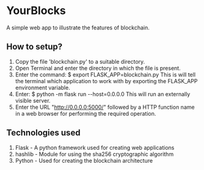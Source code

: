 # YourBlocks
A simple web app to illustrate the features of blockchain.

## How to setup?
1. Copy the file 'blockchain.py' to a suitable directory.
2. Open Terminal and enter the directory in which the file is present. 
3. Enter the command: $ export FLASK_APP=blockchain.py This is will tell the terminal which application to work with by exporting
   the FLASK_APP environment variable.
4. Enter: $ python -m flask run --host=0.0.0.0 This will run an externally visible server.
5. Enter the URL "http://0.0.0.0:5000/" followed by a HTTP function name in a web browser for performing the required operation.

## Technologies used
1. Flask - A python framework used for creating web applications
2. hashlib - Module for using the sha256 cryptographic algorithm
3. Python - Used for creating the blockchain architecture
